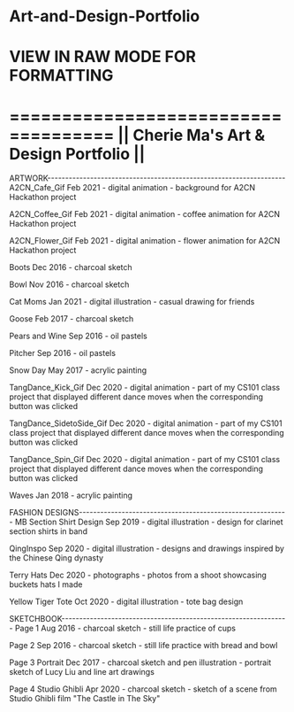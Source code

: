 # Art-and-Design-Portfolio

# VIEW IN RAW MODE FOR FORMATTING


  ====================================
|| Cherie Ma's Art & Design Portfolio ||
  ====================================

ARTWORK-------------------------------------------------------------------
  A2CN_Cafe_Gif                                               Feb 2021
    - digital animation
    - background for A2CN Hackathon project
    
  A2CN_Coffee_Gif                                             Feb 2021
    - digital animation
    - coffee animation for A2CN Hackathon project
    
  A2CN_Flower_Gif                                             Feb 2021
    - digital animation
    - flower animation for A2CN Hackathon project
  
  Boots                                                       Dec 2016
    - charcoal sketch                                         
  
  Bowl                                                        Nov 2016
    - charcoal sketch
  
  Cat Moms                                                    Jan 2021
    - digital illustration
    - casual drawing for friends
  
  Goose                                                       Feb 2017
    - charcoal sketch
  
  Pears and Wine                                              Sep 2016
    - oil pastels
  
  Pitcher                                                     Sep 2016
    - oil pastels
  
  Snow Day                                                    May 2017
    - acrylic painting
  
  TangDance_Kick_Gif                                          Dec 2020
    - digital animation
    - part of my CS101 class project that displayed different
      dance moves when the corresponding button was clicked
  
  TangDance_SidetoSide_Gif                                    Dec 2020
    - digital animation
    - part of my CS101 class project that displayed different
      dance moves when the corresponding button was clicked
  
  TangDance_Spin_Gif                                          Dec 2020
    - digital animation
    - part of my CS101 class project that displayed different
      dance moves when the corresponding button was clicked
  
  Waves                                                       Jan 2018
    - acrylic painting



FASHION DESIGNS-----------------------------------------------------------
  MB Section Shirt Design                                     Sep 2019
    - digital illustration
    - design for clarinet section shirts in band
  
  QingInspo                                                   Sep 2020
    - digital illustration
    - designs and drawings inspired by the Chinese Qing dynasty
    
  Terry Hats                                                  Dec 2020
    - photographs
    - photos from a shoot showcasing buckets hats I made
  
  Yellow Tiger Tote                                           Oct 2020
    - digital illustration
    - tote bag design



SKETCHBOOK----------------------------------------------------------------
  Page 1                                                      Aug 2016
    - charcoal sketch
    - still life practice of cups
  
  Page 2                                                      Sep 2016
    - charcoal sketch
    - still life practice with bread and bowl
  
  Page 3 Portrait                                             Dec 2017
    - charcoal sketch and pen illustration
    - portrait sketch of Lucy Liu and line art drawings
  
  Page 4 Studio Ghibli                                        Apr 2020
    - charcoal sketch
    - sketch of a scene from Studio Ghibli film "The Castle in The Sky"
